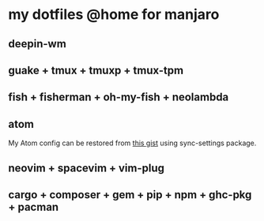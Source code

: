 # my dotfiles @home for manjaro

## deepin-wm

## guake + tmux + tmuxp + tmux-tpm

## fish + fisherman + oh-my-fish + neolambda

## atom

My Atom config can be restored from [this gist](https://gist.github.com/mamyn0va/f296ef0c90e040c988ce0e9d055919ec) using sync-settings package.

## neovim + spacevim + vim-plug

## cargo + composer + gem + pip + npm + ghc-pkg + pacman
